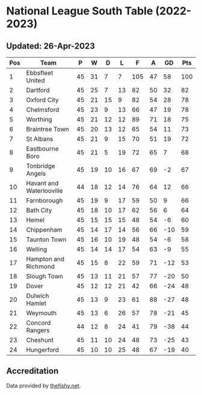 # National League South Table (2022-2023)
## Updated: 26-Apr-2023

| Pos | Team | P | W | D | L | F | A | GD | Pts |
| --- | --- | --- | --- | --- | --- | --- | --- | --- | --- |
| 1 | Ebbsfleet United | 45 | 31 | 7 | 7 | 105 | 47 | 58 | 100 |
| 2 | Dartford | 45 | 25 | 7 | 13 | 82 | 50 | 32 | 82 |
| 3 | Oxford City | 45 | 21 | 15 | 9 | 82 | 54 | 28 | 78 |
| 4 | Chelmsford | 45 | 23 | 9 | 13 | 66 | 47 | 19 | 78 |
| 5 | Worthing | 45 | 21 | 12 | 12 | 89 | 71 | 18 | 75 |
| 6 | Braintree Town | 45 | 20 | 13 | 12 | 65 | 54 | 11 | 73 |
| 7 | St Albans | 45 | 21 | 9 | 15 | 70 | 51 | 19 | 72 |
| 8 | Eastbourne Boro | 45 | 21 | 5 | 19 | 72 | 65 | 7 | 68 |
| 9 | Tonbridge Angels | 45 | 19 | 10 | 16 | 67 | 69 | -2 | 67 |
| 10 | Havant and Waterlooville | 44 | 18 | 12 | 14 | 76 | 64 | 12 | 66 |
| 11 | Farnborough | 45 | 19 | 9 | 17 | 59 | 50 | 9 | 66 |
| 12 | Bath City | 45 | 18 | 10 | 17 | 62 | 56 | 6 | 64 |
| 13 | Hemel | 45 | 15 | 15 | 15 | 48 | 54 | -6 | 60 |
| 14 | Chippenham | 45 | 14 | 17 | 14 | 56 | 66 | -10 | 59 |
| 15 | Taunton Town | 45 | 16 | 10 | 19 | 48 | 54 | -6 | 58 |
| 16 | Welling | 45 | 14 | 14 | 17 | 54 | 63 | -9 | 55 |
| 17 | Hampton and Richmond | 45 | 15 | 8 | 22 | 59 | 71 | -12 | 53 |
| 18 | Slough Town | 45 | 13 | 11 | 21 | 57 | 77 | -20 | 50 |
| 19 | Dover | 45 | 12 | 12 | 21 | 42 | 66 | -24 | 48 |
| 20 | Dulwich Hamlet | 45 | 13 | 9 | 23 | 61 | 88 | -27 | 48 |
| 21 | Weymouth | 45 | 13 | 6 | 26 | 57 | 78 | -21 | 45 |
| 22 | Concord Rangers | 44 | 12 | 8 | 24 | 41 | 79 | -38 | 44 |
| 23 | Cheshunt | 45 | 11 | 10 | 24 | 48 | 73 | -25 | 43 |
| 24 | Hungerford | 45 | 10 | 10 | 25 | 48 | 67 | -19 | 40 |

## Accreditation 

Data provided by [thefishy.net](https://www.thefishy.net/).